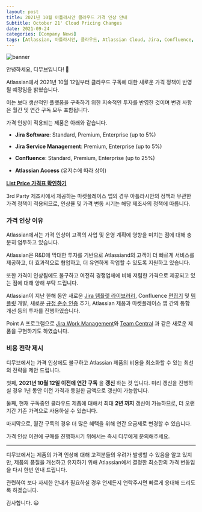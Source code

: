 ```yaml
---
layout: post
title: 2021년 10월 아틀라시안 클라우드 가격 인상 안내
Subtitle: October 21' Cloud Pricing Changes
date: 2021-09-24
categories: [Company News]
tags: [Atlassian, 아틀라시안, 클라우드, Atlassian Cloud, Jira, Confluence, Jira Service Management, Atlassian Access, 협업툴]
---
```



![banner](https://i2.wp.com/atlassianblog.wpengine.com/wp-content/uploads/2021/09/migpod-445_blog-1200x628_b.png?w=1120&ssl=1)

안녕하세요, 디무브입니다! 🎈

Atlassian에서 2021년 10월 12일부터 클라우드 구독에 대한 새로운 가격 정책이 반영될 예정임을 밝혔습니다.

이는 보다 생산적인 플랫폼을 구축하기 위한 지속적인 투자를 반영한 것이며 변경 사항은 월간 및 연간 구독 모두 포함됩니다.

가격 인상이 적용되는 제품은 아래와 같습니다.

-   **Jira Software**: Standard, Premium, Enterprise (up to 5%)
    
-   **Jira Service Management**: Premium, Enterprise (up to 5%)
    
-   **Confluence**: Standard, Premium, Enterprise (up to 25%)
    
-   **Atlassian Access** (유저수에 따라 상이)
    

[**List Price 가격표 확인하기**](https://www.atlassian.com/licensing/future-pricing/cloud-pricing/pricing-tables "https://www.atlassian.com/licensing/future-pricing/cloud-pricing/pricing-tables")

3rd Party 제조사에서 제공하는 마켓플레이스 앱의 경우 아틀라시안의 정책과 무관한 가격 정책이 적용되므로, 인상율 및 가격 변동 시기는 해당 제조사의 정책에 따릅니다.

### 가격 인상 이유

Atlassian에서는 가격 인상이 고객의 사업 및 운영 계획에 영향을 미치는 점에 대해 충분히 염두하고 있습니다.

Atlassian은 R&D에 막대한 투자를 기반으로 Atlassiand의 고객이 더 빠르게 서비스를 제공하고, 더 효과적으로 협업하고, 더 유연하게 작업할 수 있도록 지원하고 있습니다.

또한 가격이 인상됨에도 불구하고 여전히 경쟁업체에 비해 저렴한 가격으로 제공되고 있는 점에 대해 양해 부탁 드립니다.

Atlassian이 지난 한해 동안 새로운 [Jira 템플릿 라이브러리](https://community.atlassian.com/t5/Jira-articles/Two-ways-we-re-simplifying-how-to-create-projects-in-Jira/ba-p/1625982 "https://community.atlassian.com/t5/Jira-articles/Two-ways-we-re-simplifying-how-to-create-projects-in-Jira/ba-p/1625982"), Confluence [편집기](https://community.atlassian.com/t5/Confluence-articles/Inline-comments-while-editing-FINALLY/ba-p/1444781 "https://community.atlassian.com/t5/Confluence-articles/Inline-comments-while-editing-FINALLY/ba-p/1444781") 및 [템플릿](https://www.atlassian.com/software/confluence/templates "https://www.atlassian.com/software/confluence/templates") 개발, 새로운 [규정 준수 인증](https://www.atlassian.com/trust/compliance "https://www.atlassian.com/trust/compliance") 추가, Atlassian 제품과 마켓플레이스 앱 간의 통합 개선 등의 투자를 진행하였습니다.

Point A 프로그램으로 [Jira Work Management](https://kreuzwerker.de/en/post/jira-work-management-power-for-all-business-teams "https://kreuzwerker.de/en/post/jira-work-management-power-for-all-business-teams")와 [Team Central](https://www.atlassian.com/software/team-central "https://www.atlassian.com/software/team-central") 과 같은 새로운 제품을 구현하기도 하였습니다.

### 비용 전략 제시

디무브에서는 가격 인상에도 불구하고 Atlassian 제품의 비용을 최소화할 수 있는 최선의 전략을 제안 드립니다.

첫째, **2021년 10월 12일 이전에 연간 구독** 을 **갱신** 하는 것 입니다. 미리 갱신을 진행하실 경우 1년 동안 이전 가격과 동일한 금액으로 갱신이 가능합니다.

둘째, 현재 구독중인 클라우드 제품에 대해서 최대 **2년 까지** 갱신이 가능하므로, 더 오랜 기간 기존 가격으로 사용하실 수 있습니다.

마지막으로, 월간 구독의 경우 더 많은 혜택을 위해 연간 요금제로 변경할 수 있습니다.

가격 인상 이전에 구매를 진행하시기 위해서는 즉시 디무에게 문의해주세요.


---

디무브에서는 제품의 가격 인상에 대해 고객분들의 우려가 발생할 수 있음을 알고 있지만, 제품의 품질을 개선하고 유지하기 위해 Atlassian에서 결정한 최소한의 가격 변동임을 다시 한번 안내 드립니다.

관련하여 보다 자세한 안내가 필요하실 경우 언제든지 연락주시면 빠르게 응대해 드리도록 하겠습니다.

감사합니다. 😃
